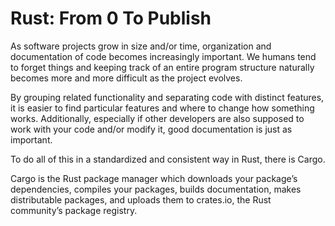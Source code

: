 # Rust: From 0 To Publish

As software projects grow in size and/or time, organization and documentation of code becomes increasingly important. We humans tend to forget things and keeping track of an entire program structure naturally becomes more and more difficult as the project evolves.

By grouping related functionality and separating code with distinct features, it is easier to find particular features and where to change how something works. Additionally, especially if other developers are also supposed to work with your code and/or modify it, good documentation is just as important.

To do all of this in a standardized and consistent way in Rust, there is Cargo.

Cargo is the Rust package manager which downloads your package’s dependencies, compiles your packages, builds documentation, makes distributable packages, and uploads them to crates.io, the Rust community’s package registry.
